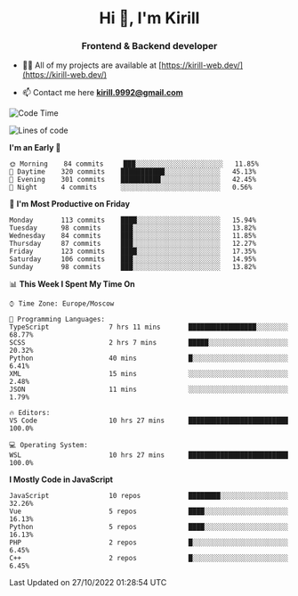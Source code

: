<h1 align="center">Hi 👋, I'm Kirill</h1>
<h3 align="center">Frontend & Backend developer</h3>

- 👨‍💻 All of my projects are available at [https://kirill-web.dev/](https://kirill-web.dev/)

- 📫 Contact me here **kirill.9992@gmail.com**











<!--START_SECTION:waka-->
![Code Time](http://img.shields.io/badge/Code%20Time-1%2C164%20hrs%2014%20mins-blue)

![Lines of code](https://img.shields.io/badge/From%20Hello%20World%20I%27ve%20Written-526%20Thousand%20lines%20of%20code-blue)

**I'm an Early 🐤** 

```text
🌞 Morning    84 commits     ███░░░░░░░░░░░░░░░░░░░░░░   11.85% 
🌆 Daytime    320 commits    ███████████░░░░░░░░░░░░░░   45.13% 
🌃 Evening    301 commits    ██████████░░░░░░░░░░░░░░░   42.45% 
🌙 Night      4 commits      ░░░░░░░░░░░░░░░░░░░░░░░░░   0.56%

```
📅 **I'm Most Productive on Friday** 

```text
Monday       113 commits    ████░░░░░░░░░░░░░░░░░░░░░   15.94% 
Tuesday      98 commits     ███░░░░░░░░░░░░░░░░░░░░░░   13.82% 
Wednesday    84 commits     ███░░░░░░░░░░░░░░░░░░░░░░   11.85% 
Thursday     87 commits     ███░░░░░░░░░░░░░░░░░░░░░░   12.27% 
Friday       123 commits    ████░░░░░░░░░░░░░░░░░░░░░   17.35% 
Saturday     106 commits    ███░░░░░░░░░░░░░░░░░░░░░░   14.95% 
Sunday       98 commits     ███░░░░░░░░░░░░░░░░░░░░░░   13.82%

```


📊 **This Week I Spent My Time On** 

```text
⌚︎ Time Zone: Europe/Moscow

💬 Programming Languages: 
TypeScript               7 hrs 11 mins       █████████████████░░░░░░░░   68.77% 
SCSS                     2 hrs 7 mins        █████░░░░░░░░░░░░░░░░░░░░   20.32% 
Python                   40 mins             █░░░░░░░░░░░░░░░░░░░░░░░░   6.41% 
XML                      15 mins             ░░░░░░░░░░░░░░░░░░░░░░░░░   2.48% 
JSON                     11 mins             ░░░░░░░░░░░░░░░░░░░░░░░░░   1.79%

🔥 Editors: 
VS Code                  10 hrs 27 mins      █████████████████████████   100.0%

💻 Operating System: 
WSL                      10 hrs 27 mins      █████████████████████████   100.0%

```

**I Mostly Code in JavaScript** 

```text
JavaScript               10 repos            ████████░░░░░░░░░░░░░░░░░   32.26% 
Vue                      5 repos             ████░░░░░░░░░░░░░░░░░░░░░   16.13% 
Python                   5 repos             ████░░░░░░░░░░░░░░░░░░░░░   16.13% 
PHP                      2 repos             █░░░░░░░░░░░░░░░░░░░░░░░░   6.45% 
C++                      2 repos             █░░░░░░░░░░░░░░░░░░░░░░░░   6.45%

```



 Last Updated on 27/10/2022 01:28:54 UTC
<!--END_SECTION:waka-->
